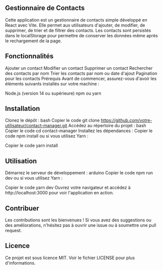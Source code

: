 ## Gestionnaire de Contacts
Cette application est un gestionnaire de contacts simple développé en React avec Vite. Elle permet aux utilisateurs d'ajouter, de modifier, de supprimer, de trier et de filtrer des contacts. Les contacts sont persistés dans le localStorage pour permettre de conserver les données même après le rechargement de la page.

## Fonctionnalités
Ajouter un contact
Modifier un contact
Supprimer un contact
Rechercher des contacts par nom
Trier les contacts par nom ou date d'ajout
Pagination pour les contacts
Prérequis
Avant de commencer, assurez-vous d'avoir les éléments suivants installés sur votre machine :

Node.js (version 14 ou supérieure)
npm ou yarn

## Installation
Clonez le dépôt :
bash
Copier le code
git clone https://github.com/votre-utilisateur/contact-manager.git
Accédez au répertoire du projet :
bash
Copier le code
cd contact-manager
Installez les dépendances :
Copier le code
npm install
ou si vous utilisez Yarn :

Copier le code
yarn install

## Utilisation
Démarrez le serveur de développement :
arduino
Copier le code
npm run dev
ou si vous utilisez Yarn :

Copier le code
yarn dev
Ouvrez votre navigateur et accédez à http://localhost:3000 pour voir l'application en action.

## Contribuer
Les contributions sont les bienvenues ! Si vous avez des suggestions ou des améliorations, n'hésitez pas à ouvrir une issue ou à soumettre une pull request.

## Licence
Ce projet est sous licence MIT. Voir le fichier LICENSE pour plus d'informations.
